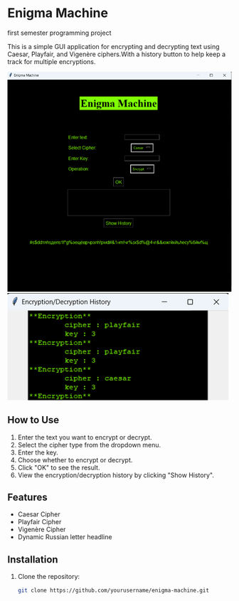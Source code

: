 # Enigma Machine

first semester programming project

This is a simple GUI application for encrypting and decrypting text using Caesar, Playfair, and Vigenère ciphers.With a history button to help keep a track for multiple encryptions.

![Enigma Machine GUI](interface.png)
![Enigma Machine GUI](history.png)

## How to Use

1. Enter the text you want to encrypt or decrypt.
2. Select the cipher type from the dropdown menu.
3. Enter the key.
4. Choose whether to encrypt or decrypt.
5. Click "OK" to see the result.
6. View the encryption/decryption history by clicking "Show History".

## Features

- Caesar Cipher
- Playfair Cipher
- Vigenère Cipher
- Dynamic Russian letter headline

## Installation

1. Clone the repository:
   ```bash
   git clone https://github.com/yourusername/enigma-machine.git
